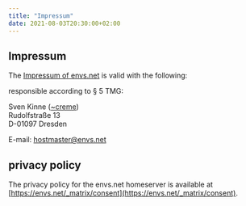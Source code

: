 ```yaml
---
title: "Impressum"
date: 2021-08-03T20:30:00+02:00
---
```


## Impressum

The [Impressum of envs.net](https://envs.net/impressum) is valid with the following:

responsible according to § 5 TMG:

Sven Kinne ([~creme](https://envs.net/~creme/))<br />
Rudolfstraße 13<br />
D-01097 Dresden

E-mail: [hostmaster@envs.net](mailto:hostmaster@envs.net)

## privacy policy

The privacy policy for the envs.net homeserver is available at [https://envs.net/_matrix/consent](https://envs.net/_matrix/consent).

